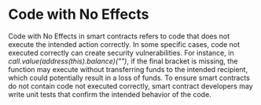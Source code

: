 # Code with No Effects

Code with No Effects in smart contracts refers to code that does not execute the intended action correctly. In some specific cases, code not executed correctly can create security vulnerabilities. For instance, in *call.value(address(this).balance)("")*, if the final bracket is missing, the function may execute without transferring funds to the intended recipient, which could potentially result in a loss of funds. To ensure smart contracts do not contain code not executed correctly, smart contract developers may write unit tests that confirm the intended behavior of the code.
